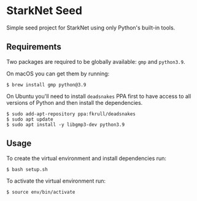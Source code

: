 # StarkNet Seed

Simple seed project for StarkNet using only Python's built-in tools.

## Requirements

Two packages are required to be globally available: `gmp` and `python3.9`.

On macOS you can get them by running:

```
$ brew install gmp python@3.9
```

On Ubuntu you'll need to install `deadsnakes` PPA first to have access to all versions of Python and then install the dependencies.

```
$ sudo add-apt-repository ppa:fkrull/deadsnakes
$ sudo apt update
$ sudo apt install -y libgmp3-dev python3.9
```

## Usage

To create the virtual environment and install dependencies run:

```
$ bash setup.sh
```

To activate the virtual environment run:

```
$ source env/bin/activate
```